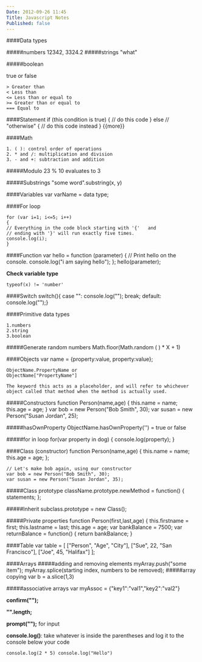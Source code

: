 ```yaml
---
Date: 2012-09-26 11:45
Title: Javascript Notes
Published: false
---
```



####Data types

#####numbers
12342, 3324.2
#####strings
"what"

#####boolean

true or false

	> Greater than
	< Less than
	<= Less than or equal to
	>= Greater than or equal to
	=== Equal to
	
	
	
####Statement
	if (this condition is true) 
	{
    	// do this code
	}
	else // "otherwise"
	{
    	// do this code instead
	}
{{more}}	
	
	
####Math

	1. ( ): control order of operations
	2. * and /: multiplication and division
	3. - and +: subtraction and addition
	
#####Modulo
	23 % 10 evaluates to 3
	
#####Substrings
	"some word".substring(x, y)
	
####Variables
	var varName = data type;
	
####For loop

	for (var i=1; i<=5; i++) 
	{
  	// Everything in the code block starting with '{' 	and
   	// ending with '}' will run exactly five times.
    console.log(i);
	}
	
####Function
	var hello = function (parameter) {
  	// Print hello on the console.
  	console.log("i am saying hello");
	};
	hello(parameter);
	
**Check variable type**

	typeof(x) != 'number'
	
####Switch
	switch(){
	case "":
	console.log("");
	break;
	default:
	console.log("");}
	
####Primitive data types

	1.numbers
	2.string
	3.boolean
	
#####Generate random numbers
	Math.floor(Math.random ( ) * X + 1)
	
####Objects
	var name = {property:value, property:value};
	
	ObjectName.PropertyName or
	ObjectName["PropertyName"]
	
	The keyword this acts as a placeholder, and will refer to whichever object called that method when the method is actually used.
	
#####Constructors
	function Person(name,age) {
    this.name = name;
    this.age = age;
	}
	var bob = new Person("Bob Smith", 30);
	var susan = new Person("Susan Jordan", 25);
	
#####hasOwnProperty
	ObjectName.hasOwnProperty('') = true or false

#####for in loop
	for(var property in dog) {
	console.log(property);
	}

####Class (constructor)
	function Person(name,age) {
    this.name = name;
    this.age = age;
	};

	// Let's make bob again, using our constructor
	var bob = new Person("Bob Smith", 30);
	var susan = new Person("Susan Jordan", 35);
	
#####Class prototype
	className.prototype.newMethod =
	function() {
	statements; 
	};
	
#####Inherit
	subclass.prototype = new Class();
	
#####Private properties
	function Person(first,last,age) {
    this.firstname = first;
    this.lastname = last;
    this.age = age;
    var bankBalance = 7500;
    var returnBalance = function() {
    return bankBalance;
    }
	
	
####Table
	var table = [
    ["Person",  "Age",  "City"],
    ["Sue",     22,     "San Francisco"],
    ["Joe",     45,     "Halifax"]
	];
	
####Arrays
#####adding and removing elements
	myArray.push("some item");
	myArray.splice(starting index, numbers to be removed);
#####array copying
	var b = a.slice(1,3)
	
#####associative arrays
	var myAssoc = {"key1":"val1","key2":"val2"}
	
**confirm("");**

**"".length;**

**prompt("");** for input

**console.log()**: take whatever is inside the parentheses and log it to the console below your code

	console.log(2 * 5) console.log("Hello")